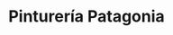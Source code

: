 ---
title: "Pinturería Patagonia"
url: /neuquen/pintureria-patagonia-intendente-pedro-linares/
shop: pintura
---